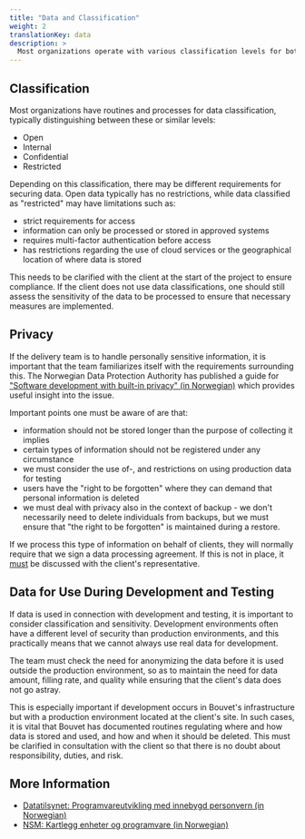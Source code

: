 ```yaml
---
title: "Data and Classification"
weight: 2
translationKey: data
description: >
  Most organizations operate with various classification levels for both data and systems. The classification level dictates how data is used, where it is stored, and who can access it. These are key requirements for any development project and must be clarified in advance.
---
```

## Classification
Most organizations have routines and processes for data classification, typically distinguishing between these or similar levels:
* Open
* Internal
* Confidential
* Restricted

Depending on this classification, there may be different requirements for securing data. Open data typically has no restrictions, while data classified as "restricted" may have limitations such as:
* strict requirements for access
* information can only be processed or stored in approved systems 
* requires multi-factor authentication before access
* has restrictions regarding the use of cloud services or the geographical location of where data is stored

This needs to be clarified with the client at the start of the project to ensure compliance. If the client does not use data classifications, one should still assess the sensitivity of the data to be processed to ensure that necessary measures are implemented.

## Privacy
If the delivery team is to handle personally sensitive information, it is important that the team familiarizes itself with the requirements surrounding this. The Norwegian Data Protection Authority has published a guide for ["Software development with built-in privacy" (in Norwegian)](https://www.datatilsynet.no/rettigheter-og-plikter/virksomhetenes-plikter/programvareutvikling-med-innebygd-personvern/) which provides useful insight into the issue.

Important points one must be aware of are that:
* information should not be stored longer than the purpose of collecting it implies
* certain types of information should not be registered under any circumstance
* we must consider the use of-, and restrictions on using production data for testing 
* users have the "right to be forgotten" where they can demand that personal information is deleted
* we must deal with privacy also in the context of backup - we don't necessarily need to delete individuals from backups, but we must ensure that "the right to be forgotten" is maintained during a restore.

If we process this type of information on behalf of clients, they will normally require that we sign a data processing agreement. If this is not in place, it <u>must</u> be discussed with the client's representative.

## Data for Use During Development and Testing
If data is used in connection with development and testing, it is important to consider classification and sensitivity. Development environments often have a different level of security than production environments, and this practically means that we cannot always use real data for development.

The team must check the need for anonymizing the data before it is used outside the production environment, so as to maintain the need for data amount, filling rate, and quality while ensuring that the client's data does not go astray.

This is especially important if development occurs in Bouvet's infrastructure but with a production environment located at the client's site. In such cases, it is vital that Bouvet has documented routines regulating where and how data is stored and used, and how and when it should be deleted. This must be clarified in consultation with the client so that there is no doubt about responsibility, duties, and risk.

## More Information
* [Datatilsynet: Programvareutvikling med innebygd personvern (in Norwegian)](https://www.datatilsynet.no/rettigheter-og-plikter/virksomhetenes-plikter/programvareutvikling-med-innebygd-personvern/)
* [NSM: Kartlegg enheter og programvare (in Norwegian)](https://nsm.no/regelverk-og-hjelp/rad-og-anbefalinger/grunnprinsipper-for-ikt-sikkerhet/identifisere-og-kartlegge/kartlegg-enheter-og-programvare/)
